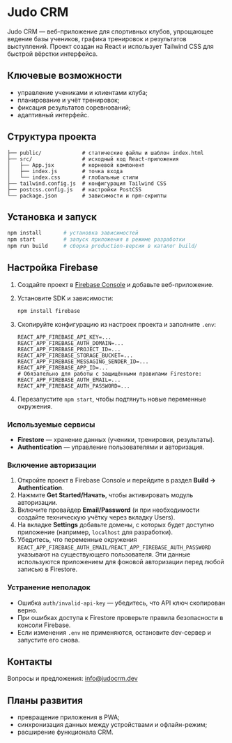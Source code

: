# Judo CRM

Judo CRM — веб-приложение для спортивных клубов, упрощающее ведение базы учеников,
графика тренировок и результатов выступлений. Проект создан на React и использует
Tailwind CSS для быстрой вёрстки интерфейса.

## Ключевые возможности

- управление учениками и клиентами клуба;
- планирование и учёт тренировок;
- фиксация результатов соревнований;
- адаптивный интерфейс.

## Структура проекта

```
├── public/             # статические файлы и шаблон index.html
├── src/                # исходный код React-приложения
│   ├── App.jsx         # корневой компонент
│   ├── index.js        # точка входа
│   └── index.css       # глобальные стили
├── tailwind.config.js  # конфигурация Tailwind CSS
├── postcss.config.js   # настройки PostCSS
└── package.json        # зависимости и npm-скрипты
```

## Установка и запуск

```bash
npm install       # установка зависимостей
npm start         # запуск приложения в режиме разработки
npm run build     # сборка production-версии в каталог build/
```

## Настройка Firebase

1. Создайте проект в [Firebase Console](https://console.firebase.google.com/) и добавьте веб-приложение.
2. Установите SDK и зависимости:

   ```bash
   npm install firebase
   ```

3. Скопируйте конфигурацию из настроек проекта и заполните `.env`:

   ```env
   REACT_APP_FIREBASE_API_KEY=...
   REACT_APP_FIREBASE_AUTH_DOMAIN=...
   REACT_APP_FIREBASE_PROJECT_ID=...
   REACT_APP_FIREBASE_STORAGE_BUCKET=...
   REACT_APP_FIREBASE_MESSAGING_SENDER_ID=...
   REACT_APP_FIREBASE_APP_ID=...
   # Обязательно для работы с защищёнными правилами Firestore:
   REACT_APP_FIREBASE_AUTH_EMAIL=...
   REACT_APP_FIREBASE_AUTH_PASSWORD=...

   ```

4. Перезапустите `npm start`, чтобы подтянуть новые переменные окружения.

### Используемые сервисы

- **Firestore** — хранение данных (ученики, тренировки, результаты).
- **Authentication** — управление пользователями и авторизация.

### Включение авторизации

1. Откройте проект в Firebase Console и перейдите в раздел **Build → Authentication**.
2. Нажмите **Get Started/Начать**, чтобы активировать модуль авторизации.
3. Включите провайдер **Email/Password** (и при необходимости создайте техническую учётку через вкладку Users).
4. На вкладке **Settings** добавьте домены, с которых будет доступно приложение (например, `localhost` для разработки).
5. Убедитесь, что переменные окружения `REACT_APP_FIREBASE_AUTH_EMAIL/REACT_APP_FIREBASE_AUTH_PASSWORD` указывают на существующего пользователя. Эти данные используются приложением для фоновой авторизации перед любой записью в Firestore.

### Устранение неполадок

- Ошибка `auth/invalid-api-key` — убедитесь, что API ключ скопирован верно.
- При ошибках доступа к Firestore проверьте правила безопасности в консоли Firebase.
- Если изменения `.env` не применяются, остановите dev-сервер и запустите его снова.

## Контакты

Вопросы и предложения: [info@judocrm.dev](mailto:info@judocrm.dev)

## Планы развития

- превращение приложения в PWA;
- синхронизация данных между устройствами и офлайн-режим;
- расширение функционала CRM.

